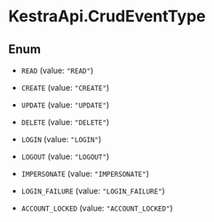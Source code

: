 # KestraApi.CrudEventType

## Enum


* `READ` (value: `"READ"`)

* `CREATE` (value: `"CREATE"`)

* `UPDATE` (value: `"UPDATE"`)

* `DELETE` (value: `"DELETE"`)

* `LOGIN` (value: `"LOGIN"`)

* `LOGOUT` (value: `"LOGOUT"`)

* `IMPERSONATE` (value: `"IMPERSONATE"`)

* `LOGIN_FAILURE` (value: `"LOGIN_FAILURE"`)

* `ACCOUNT_LOCKED` (value: `"ACCOUNT_LOCKED"`)


